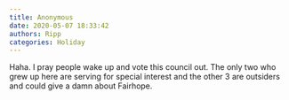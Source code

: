 ```yaml
---
title: Anonymous
date: 2020-05-07 18:33:42
authors: Ripp
categories: Holiday
---
```


 Haha. I pray people wake up and vote this council out. The only two who grew up here are serving for special interest and the other 3 are outsiders and could give a damn about Fairhope.